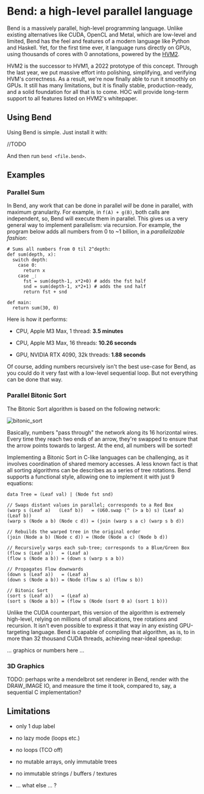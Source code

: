 # Bend: a high-level parallel language

Bend is a massively parallel, high-level programming language. Unlike existing
alternatives like CUDA, OpenCL and Metal, which are low-level and limited, Bend
has the feel and features of a modern language like Python and Haskell. Yet, for
the first time ever, it language runs directly on GPUs, using
thousands of cores with 0 annotations, powered by the [HVM2](https://github.com/HigherOrderCO/hvm2).

HVM2 is the successor to HVM1, a 2022 prototype of this concept. Through the
last year, we put massive effort into polishing, simplifying, and verifying
HVM's correctness. As a result, we're now finally able to run it smoothly on
GPUs. It still has many limitations, but it is finally stable, production-ready,
and a solid foundation for all that is to come. HOC will provide long-term
support to all features listed on HVM2's whitepaper.

## Using Bend

Using Bend is simple. Just install it with:

//TODO

And then run `bend <file.bend>`.

## Examples

### Parallel Sum

In Bend, any work that can be done in parallel *will* be done in parallel, with
maximum granularity. For example, in `f(A) + g(B)`, both calls are independent,
so, Bend will execute them in parallel. This gives us a very general way to
implement parallelism: via recursion. For example, the program below adds all
numbers from 0 to ~1 billion, in a *parallelizable fashion*:

```
# Sums all numbers from 0 til 2^depth:
def sum(depth, x):
  switch depth:
    case 0:
      return x
    case _:
      fst = sum(depth-1, x*2+0) # adds the fst half
      snd = sum(depth-1, x*2+1) # adds the snd half
      return fst + snd
    
def main:
  return sum(30, 0)
```

Here is how it performs:

- CPU, Apple M3 Max, 1 thread: **3.5 minutes**

- CPU, Apple M3 Max, 16 threads: **10.26 seconds**

- GPU, NVIDIA RTX 4090, 32k threads: **1.88 seconds**

Of course, adding numbers recursively isn't the best use-case for Bend, as you
could do it very fast with a low-level sequential loop. But not everything can
be done that way. 

### Parallel Bitonic Sort

The Bitonic Sort algorithm is based on the following network:

![bitonic_sort](https://upload.wikimedia.org/wikipedia/commons/thumb/b/bd/BitonicSort1.svg/1686px-BitonicSort1.svg.png)

Basically, numbers "pass through" the network along its 16 horizontal wires.
Every time they reach two ends of an arrow, they're swapped to ensure that the
arrow points towards to largest. At the end, all numbers will be sorted!

Implementing a Bitonic Sort in C-like languages can be challenging, as it
involves coordination of shared memory accesses. A less known fact is that all
sorting algorithms can be describes as a series of tree rotations. Bend supports
a functional style, allowing one to implement it with just 9 equations:

```
data Tree = (Leaf val) | (Node fst snd)

// Swaps distant values in parallel; corresponds to a Red Box
(warp s (Leaf a)   (Leaf b))   = (U60.swap (^ (> a b) s) (Leaf a) (Leaf b))
(warp s (Node a b) (Node c d)) = (join (warp s a c) (warp s b d))

// Rebuilds the warped tree in the original order
(join (Node a b) (Node c d)) = (Node (Node a c) (Node b d))

// Recursively warps each sub-tree; corresponds to a Blue/Green Box
(flow s (Leaf a))   = (Leaf a)
(flow s (Node a b)) = (down s (warp s a b))

// Propagates Flow downwards
(down s (Leaf a))   = (Leaf a)
(down s (Node a b)) = (Node (flow s a) (flow s b))

// Bitonic Sort
(sort s (Leaf a))   = (Leaf a)
(sort s (Node a b)) = (flow s (Node (sort 0 a) (sort 1 b)))
```

Unlike the CUDA counterpart, this version of the algorithm is extremely
high-level, relying on millions of small allocations, tree rotations and
recursion. It isn't even possible to express it that way in any existing
GPU-targeting language. Bend is capable of compiling that algorithm, as is, 
to in more than 32 thousand CUDA threads, achieving near-ideal speedup:

... graphics or numbers here ...

### 3D Graphics

TODO: perhaps write a mendelbrot set renderer in Bend, render with the
DRAW_IMAGE IO, and measure the time it took, compared to, say, a sequential C
implementation?

## Limitations

- only 1 dup label

- no lazy mode (loops etc.)

- no loops (TCO off)

- no mutable arrays, only immutable trees

- no immutable strings / buffers / textures

- ... what else ... ?
